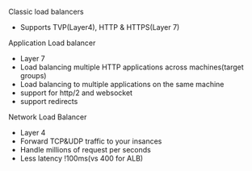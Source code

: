 Classic load balancers

- Supports TVP(Layer4), HTTP & HTTPS(Layer 7)



Application Load balancer

- Layer 7
- Load balancing multiple HTTP applications across machines(target groups)
- Load balancing to multiple applications on the same machine
- support for http/2 and websocket
- support redirects



Network Load Balancer

- Layer 4
- Forward TCP&UDP traffic to your insances
- Handle millions of request per seconds
- Less latency !100ms(vs 400 for ALB)